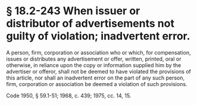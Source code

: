 # § 18.2-243 When issuer or distributor of advertisements not guilty of violation; inadvertent error.

<p>A person, firm, corporation or association who or which, for compensation, issues or distributes any advertisement or offer, written, printed, oral or otherwise, in reliance upon the copy or information supplied him by the advertiser or offeror, shall not be deemed to have violated the provisions of this article, nor shall an inadvertent error on the part of any such person, firm, corporation or association be deemed a violation of such provisions.</p><p>Code 1950, § 59.1-51; 1968, c. 439; 1975, cc. 14, 15.</p>